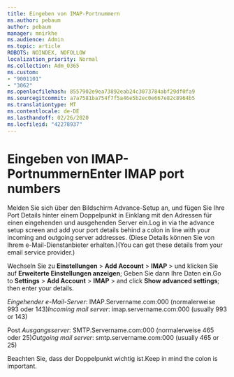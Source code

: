 ```yaml
---
title: Eingeben von IMAP-Portnummern
ms.author: pebaum
author: pebaum
manager: mnirkhe
ms.audience: Admin
ms.topic: article
ROBOTS: NOINDEX, NOFOLLOW
localization_priority: Normal
ms.collection: Adm_O365
ms.custom:
- "9001101"
- "3062"
ms.openlocfilehash: 8557902e9ea73892eab24c3073784abf29df0fa9
ms.sourcegitcommit: a7a7581ba754f7f5a46e5b2ec0e667e82c8964b5
ms.translationtype: MT
ms.contentlocale: de-DE
ms.lasthandoff: 02/26/2020
ms.locfileid: "42278937"
---
```

# <a name="enter-imap-port-numbers"></a><span data-ttu-id="fbffa-102">Eingeben von IMAP-Portnummern</span><span class="sxs-lookup"><span data-stu-id="fbffa-102">Enter IMAP port numbers</span></span>

<span data-ttu-id="fbffa-103">Melden Sie sich über den Bildschirm Advance-Setup an, und fügen Sie Ihre Port Details hinter einem Doppelpunkt in Einklang mit den Adressen für einen eingehenden und ausgehenden Server ein.</span><span class="sxs-lookup"><span data-stu-id="fbffa-103">Log in via the advance setup screen and add your port details behind a colon in line with your incoming and outgoing server addresses.</span></span> <span data-ttu-id="fbffa-104">(Diese Details können Sie von Ihrem e-Mail-Dienstanbieter erhalten.)</span><span class="sxs-lookup"><span data-stu-id="fbffa-104">(You can get these details from your email service provider.)</span></span> 

<span data-ttu-id="fbffa-105">Wechseln Sie zu **Einstellungen** > **Add Account** > **IMAP** > und klicken Sie auf **Erweiterte Einstellungen anzeigen**; Geben Sie dann Ihre Daten ein.</span><span class="sxs-lookup"><span data-stu-id="fbffa-105">Go to **Settings** > **Add Account** > **IMAP** > and click **Show advanced settings**; then enter your details.</span></span> 

<span data-ttu-id="fbffa-106">*Eingehender e-Mail-Server*: IMAP.Servername.com:000 (normalerweise 993 oder 143)</span><span class="sxs-lookup"><span data-stu-id="fbffa-106">*Incoming mail server*: imap.servername.com:000 (usually 993 or 143)</span></span> 

<span data-ttu-id="fbffa-107">Post *Ausgangsserver*: SMTP.Servername.com:000 (normalerweise 465 oder 25)</span><span class="sxs-lookup"><span data-stu-id="fbffa-107">*Outgoing mail server*: smtp.servername.com:000 (usually 465 or 25)</span></span> 

<span data-ttu-id="fbffa-108">Beachten Sie, dass der Doppelpunkt wichtig ist.</span><span class="sxs-lookup"><span data-stu-id="fbffa-108">Keep in mind the colon is important.</span></span> 
